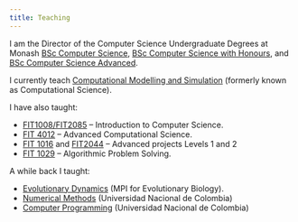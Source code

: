 ```yaml
---
title: Teaching
---
```


I am the Director of the Computer Science Undergraduate Degrees at Monash
[BSc Computer Science](https://www.monash.edu/study/courses/find-a-course/2020/computer-science-c2001), [BSc Computer Science with Honours](https://www.monash.edu/study/courses/find-a-course/2020/computer-science-advanced-c3001?domestic=true), and [BSc Computer Science Advanced](https://www.monash.edu/study/courses/find-a-course/2020/computer-science-advanced-c3001?domestic=true).

I currently teach [Computational Modelling and Simulation](https://handbook.monash.edu/2020/units/FIT3139) (formerly known as Computational Science).

I have also taught:

- [FIT1008/FIT2085](http://www.monash.edu.au/pubs/2014handbooks/units/FIT1008.html) – Introduction to Computer Science.
- [FIT 4012](http://www.monash.edu.au/pubs/handbooks/units/FIT4012.html) – Advanced Computational Science.
- [FIT 1016](http://www.monash.edu.au/pubs/2014handbooks/units/FIT1016.html) and [FIT2044](http://www.monash.edu.au/pubs/2014handbooks/units/FIT2044.html) – Advanced projects Levels 1 and 2
- [FIT 1029](http://www.monash.edu.au/pubs/2014handbooks/units/FIT1029.html) – Algorithmic Problem Solving.

A while back I taught:

- [Evolutionary Dynamics](http://www.evolbio.mpg.de/) (MPI for Evolutionary Biology).
- [Numerical Methods](http://www.unal.edu.co/) (Universidad Nacional de Colombia)
- [Computer Programming](http://www.unal.edu.co/) (Universidad Nacional de Colombia)
